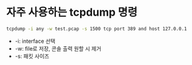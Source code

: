 # 자주 사용하는 tcpdump 명령

```bash
tcpdump -i any -w test.pcap -s 1500 tcp port 389 and host 127.0.0.1
```

* -i: interface 선택
* -w: file로 저장, 콘솔 출력 원할 시 제거
* -s: 패킷 사이즈